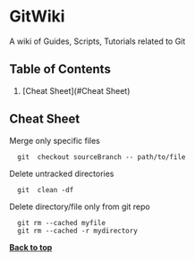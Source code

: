 GitWiki
==========

A wiki of Guides, Scripts, Tutorials related to Git



Table of Contents
-----------------

  1. [Cheat Sheet](#Cheat Sheet)

           
           
## Cheat Sheet

Merge only specific files
      
      git  checkout sourceBranch -- path/to/file

Delete untracked directories
      
      git  clean -df

Delete  directory/file only from git repo
      
      git rm --cached myfile
      git rm --cached -r mydirectory  


  



**[Back to top](#table-of-contents)**

